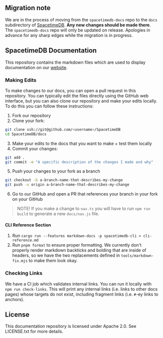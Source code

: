 ## Migration note

We are in the process of moving from the `spacetimedb-docs` repo to the `docs` subdirectory of [SpacetimeDB](https://github.com/clockworklabs/SpacetimeDB). **Any new changes should be made there**. The `spacetimedb-docs` repo will only be updated on release. Apologies in advance for any sharp edges while the migration is in progress.

## SpacetimeDB Documentation

This repository contains the markdown files which are used to display documentation on our [website](https://spacetimedb.com/docs).

### Making Edits

To make changes to our docs, you can open a pull request in this repository. You can typically edit the files directly using the GitHub web interface, but you can also clone our repository and make your edits locally. To do this you can follow these instructions:

1. Fork our repository
2. Clone your fork:

```bash
git clone ssh://git@github.com/<username>/SpacetimeDB
cd SpacetimeDB/docs
```

3. Make your edits to the docs that you want to make + test them locally
4. Commit your changes:

```bash
git add .
git commit -m "A specific description of the changes I made and why"
```

5. Push your changes to your fork as a branch

```bash
git checkout -b a-branch-name-that-describes-my-change
git push -u origin a-branch-name-that-describes-my-change
```

6. Go to our GitHub and open a PR that references your branch in your fork on your GitHub

> NOTE! If you make a change to `nav.ts` you will have to run `npm run build` to generate a new `docs/nav.js` file.

#### CLI Reference Section

1. Run `cargo run --features markdown-docs -p spacetimedb-cli > cli-reference.md`
2. Run `pnpm format` to ensure proper formatting. We currently don't properly render markdown backticks and bolding that are inside of headers, so we have the two replacements defined in `tools/markdown-fix.mjs` to make them look okay.

### Checking Links

We have a CI job which validates internal links. You can run it locally with `npm run check-links`. This will print any internal links (i.e. links to other docs pages) whose targets do not exist, including fragment links (i.e. `#`-ey links to anchors).

## License

This documentation repository is licensed under Apache 2.0. See LICENSE.txt for more details.
